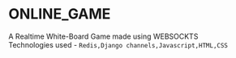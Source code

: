 # ONLINE_GAME
A Realtime White-Board Game made using WEBSOCKTS<br>
Technologies used - 
  `Redis,Django channels,Javascript,HTML,CSS`

 

